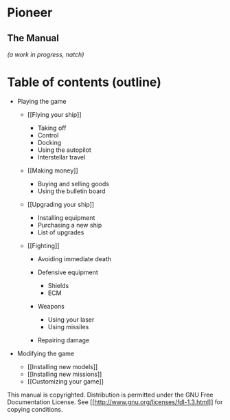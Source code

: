 # Pioneer

## The Manual

*(a work in progress, natch)*

# Table of contents (outline)

-   Playing the game
    -   [[Flying your ship]]
        -   Taking off
        -   Control
        -   Docking
        -   Using the autopilot
        -   Interstellar travel

    -   [[Making money]]
        -   Buying and selling goods
        -   Using the bulletin board

    -   [[Upgrading your ship]]
        -   Installing equipment
        -   Purchasing a new ship
        -   List of upgrades

    -   [[Fighting]]
        -   Avoiding immediate death
        -   Defensive equipment
            -   Shields
            -   ECM

        -   Weapons
            -   Using your laser
            -   Using missiles

        -   Repairing damage


-   Modifying the game
    -   [[Installing new models]]
    -   [[Installing new missions]]
    -   [[Customizing your game]]


This manual is copyrighted. Distribution is permitted under the GNU
Free Documentation License. See
[[http://www.gnu.org/licenses/fdl-1.3.html]] for copying
conditions.



